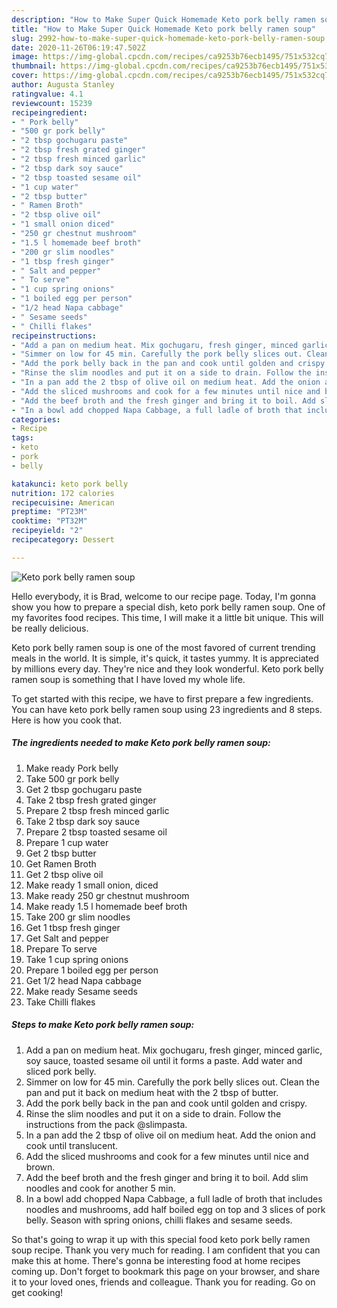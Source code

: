 ```yaml
---
description: "How to Make Super Quick Homemade Keto pork belly ramen soup"
title: "How to Make Super Quick Homemade Keto pork belly ramen soup"
slug: 2992-how-to-make-super-quick-homemade-keto-pork-belly-ramen-soup
date: 2020-11-26T06:19:47.502Z
image: https://img-global.cpcdn.com/recipes/ca9253b76ecb1495/751x532cq70/keto-pork-belly-ramen-soup-recipe-main-photo.jpg
thumbnail: https://img-global.cpcdn.com/recipes/ca9253b76ecb1495/751x532cq70/keto-pork-belly-ramen-soup-recipe-main-photo.jpg
cover: https://img-global.cpcdn.com/recipes/ca9253b76ecb1495/751x532cq70/keto-pork-belly-ramen-soup-recipe-main-photo.jpg
author: Augusta Stanley
ratingvalue: 4.1
reviewcount: 15239
recipeingredient:
- " Pork belly"
- "500 gr pork belly"
- "2 tbsp gochugaru paste"
- "2 tbsp fresh grated ginger"
- "2 tbsp fresh minced garlic"
- "2 tbsp dark soy sauce"
- "2 tbsp toasted sesame oil"
- "1 cup water"
- "2 tbsp butter"
- " Ramen Broth"
- "2 tbsp olive oil"
- "1 small onion diced"
- "250 gr chestnut mushroom"
- "1.5 l homemade beef broth"
- "200 gr slim noodles"
- "1 tbsp fresh ginger"
- " Salt and pepper"
- " To serve"
- "1 cup spring onions"
- "1 boiled egg per person"
- "1/2 head Napa cabbage"
- " Sesame seeds"
- " Chilli flakes"
recipeinstructions:
- "Add a pan on medium heat. Mix gochugaru, fresh ginger, minced garlic, soy sauce, toasted sesame oil until it forms a paste. Add water and sliced pork belly."
- "Simmer on low for 45 min. Carefully the pork belly slices out. Clean the pan and put it back on medium heat with the 2 tbsp of butter."
- "Add the pork belly back in the pan and cook until golden and crispy."
- "Rinse the slim noodles and put it on a side to drain. Follow the instructions from the pack @slimpasta."
- "In a pan add the 2 tbsp of olive oil on medium heat. Add the onion and cook until translucent."
- "Add the sliced mushrooms and cook for a few minutes until nice and brown."
- "Add the beef broth and the fresh ginger and bring it to boil. Add slim noodles and cook for another 5 min."
- "In a bowl add chopped Napa Cabbage, a full ladle of broth that includes noodles and mushrooms, add half boiled egg on top and 3 slices of pork belly. Season with spring onions, chilli flakes and sesame seeds."
categories:
- Recipe
tags:
- keto
- pork
- belly

katakunci: keto pork belly 
nutrition: 172 calories
recipecuisine: American
preptime: "PT23M"
cooktime: "PT32M"
recipeyield: "2"
recipecategory: Dessert

---
```



![Keto pork belly ramen soup](https://img-global.cpcdn.com/recipes/ca9253b76ecb1495/751x532cq70/keto-pork-belly-ramen-soup-recipe-main-photo.jpg)

Hello everybody, it is Brad, welcome to our recipe page. Today, I'm gonna show you how to prepare a special dish, keto pork belly ramen soup. One of my favorites food recipes. This time, I will make it a little bit unique. This will be really delicious.

Keto pork belly ramen soup is one of the most favored of current trending meals in the world. It is simple, it's quick, it tastes yummy. It is appreciated by millions every day. They're nice and they look wonderful. Keto pork belly ramen soup is something that I have loved my whole life.




To get started with this recipe, we have to first prepare a few ingredients. You can have keto pork belly ramen soup using 23 ingredients and 8 steps. Here is how you cook that.

<!--inarticleads1-->

##### The ingredients needed to make Keto pork belly ramen soup:

1. Make ready  Pork belly
1. Take 500 gr pork belly
1. Get 2 tbsp gochugaru paste
1. Take 2 tbsp fresh grated ginger
1. Prepare 2 tbsp fresh minced garlic
1. Take 2 tbsp dark soy sauce
1. Prepare 2 tbsp toasted sesame oil
1. Prepare 1 cup water
1. Get 2 tbsp butter
1. Get  Ramen Broth
1. Get 2 tbsp olive oil
1. Make ready 1 small onion, diced
1. Make ready 250 gr chestnut mushroom
1. Make ready 1.5 l homemade beef broth
1. Take 200 gr slim noodles
1. Get 1 tbsp fresh ginger
1. Get  Salt and pepper
1. Prepare  To serve
1. Take 1 cup spring onions
1. Prepare 1 boiled egg per person
1. Get 1/2 head Napa cabbage
1. Make ready  Sesame seeds
1. Take  Chilli flakes




<!--inarticleads2-->

##### Steps to make Keto pork belly ramen soup:

1. Add a pan on medium heat. Mix gochugaru, fresh ginger, minced garlic, soy sauce, toasted sesame oil until it forms a paste. Add water and sliced pork belly.
1. Simmer on low for 45 min. Carefully the pork belly slices out. Clean the pan and put it back on medium heat with the 2 tbsp of butter.
1. Add the pork belly back in the pan and cook until golden and crispy.
1. Rinse the slim noodles and put it on a side to drain. Follow the instructions from the pack @slimpasta.
1. In a pan add the 2 tbsp of olive oil on medium heat. Add the onion and cook until translucent.
1. Add the sliced mushrooms and cook for a few minutes until nice and brown.
1. Add the beef broth and the fresh ginger and bring it to boil. Add slim noodles and cook for another 5 min.
1. In a bowl add chopped Napa Cabbage, a full ladle of broth that includes noodles and mushrooms, add half boiled egg on top and 3 slices of pork belly. Season with spring onions, chilli flakes and sesame seeds.




So that's going to wrap it up with this special food keto pork belly ramen soup recipe. Thank you very much for reading. I am confident that you can make this at home. There's gonna be interesting food at home recipes coming up. Don't forget to bookmark this page on your browser, and share it to your loved ones, friends and colleague. Thank you for reading. Go on get cooking!
